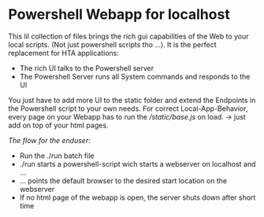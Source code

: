 # Powershell Webapp for localhost
This lil collection of files brings the rich gui capabilities of the Web to your local scripts. (Not just powershell scripts tho ...).
It is the perfect replacement for HTA applications:
- The rich UI talks to the Powershell server
- The Powershell Server runs all System commands and responds to the UI

You just have to add more UI to the static folder and extend the Endpoints in the Powershell script to your own needs.
For correct Local-App-Behavior, every page on your Webapp has to run the */static/base.js* on load.
-> just add <script src="/static/base.js"></script> on top of your html pages.

*The flow for the enduser:*
- Run the ./run batch file
- ./run starts a powershell-script wich starts a webserver on localhost and ...
- ... points the default browser to the desired start location on the webserver
- If no html page of the webapp is open, the server shuts down after short time